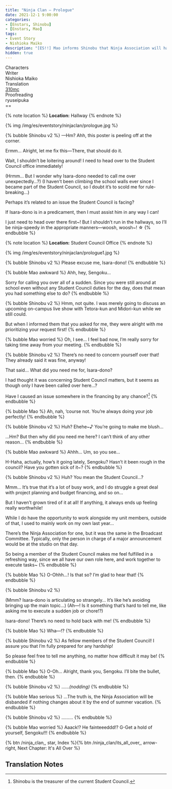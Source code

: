 ```yaml
---
title: "Ninja Clan – Prologue"
date: 2021-12-1 9:00:00
categories:
- [Enstars, Shinobu]
- [Enstars, Mao]
tags:
- Event Story
- Nishioka Maiko
description: "[ES!!] Mao informs Shinobu that Ninja Association will have its activities suspended. Shinobu consults with Tetora and Midori for help, but they can't come up with a foolproof solution…"
hidden: true
---
```

<div class="three-wrapper" style="--storyColor:#965e7d;--storyColor-rgb:150,94,125;--storyColor-h:326.8;--storyColor-s: 23%;--storyColor-l:47.8%;">
    <div class="info-area">
        <div class="info">
            <div class="info-item characters">
                <div class="label">
                    Characters
                </div>
                <div class="value">
								<a href="/categories/Enstars/Shinobu" character="Shinobu"></a>
								<a href="/categories/Enstars/Mao" character="Mao"></a>
                </div>
            </div>
            <div class="info-item one">
                <div class="label">
                    Writer
                </div>
                <div class="value">
                    Nishioka Maiko
                </div>
            </div>
            <div class="info-item two">
                <div class="label">
                    Translation
                </div>
                <div class="value">
                    <a href="/about">310mc</a>
                </div>
            </div>
            <div class="info-item three">
                <div class="label">
                   Proofreading
                </div>
                <div class="value">
                    ryuseipuka
                </div>
            </div>
        </div>
    </div>
</div>

<!-- more -->
<link rel="stylesheet" href="">
==

{% note location %}
**Location:** Hallway
{% endnote %}

{% img /img/es/eventstory/ninjaclan/prologue.jpg %}

{% bubble Shinobu v2 %}
—Hm? Ahh, this poster is peeling off at the corner.

Ermm… Alright, let me fix this—There, that should do it.

Wait, I shouldn’t be loitering around! I need to head over to the Student Council office immediately!

<th>(Hrmm… But I wonder why Isara-dono needed to call me over unexpectedly…?)</th>

<th>(I haven’t been climbing the school walls ever since I became part of the Student Council, so I doubt it’s to scold me for rule-breaking…)</th>

Perhaps it’s related to an issue the Student Council is facing?

If Isara-dono is in a predicament, then I must assist him in any way I can!

I just need to head over there first\~! But I shouldn’t run in the hallways, so I’ll be ninja-speedy in the appropriate manners—woosh, woosh\~! ☆
{% endbubble %}

{% note location %}
**Location:** Student Council Office
{% endnote %}

{% img /img/es/eventstory/ninjaclan/prologue1.jpg %}

{% bubble Shinobu v2 %}
Please excuse me, Isara-dono!
{% endbubble %}

{% bubble Mao awkward %}
Ahh, hey, Sengoku…

Sorry for calling you over all of a sudden. Since you were still around at school even without any Student Council duties for the day, does that mean you had something else to do?
{% endbubble %}

{% bubble Shinobu v2 %}
Hmm, not quite. I was merely going to discuss an upcoming on-campus live show with Tetora-kun and Midori-kun while we still could.

But when I informed them that you asked for me, they were alright with me prioritizing your request first!
{% endbubble %}

{% bubble Mao worried %}
Oh, I see… I feel bad now, I’m really sorry for taking time away from your meeting.
{% endbubble %}

{% bubble Shinobu v2 %}
There’s no need to concern yourself over that! They already said it was fine, anyway!

That said… What did you need me for, Isara-dono?

I had thought it was concerning Student Council matters, but it seems as though only I have been called over here…?

Have I caused an issue somewhere in the financing by any chance?[^1]
{% endbubble %}

{% bubble Mao %}
Ah, nah, ‘course not. You’re always doing your job perfectly!
{% endbubble %}

{% bubble Shinobu v2 %}
Huh? Ehehe~♪ You’re going to make me blush…

…Hm? But then why did you need me here? I can’t think of any other reason…
{% endbubble %}

{% bubble Mao awkward %}
Ahhh… Um, so you see…

H-Haha, actually, how’s it going lately, Sengoku? Hasn’t it been rough in the council? Have you gotten sick of it~?
{% endbubble %}

{% bubble Shinobu v2 %}
Huh? You mean the Student Council…?

Mmm… It’s true that it’s a lot of busy work, and I do struggle a great deal with project planning and budget financing, and so on…

But I haven’t grown tired of it at all! If anything, it always ends up feeling really worthwhile!

While I do have the opportunity to work alongside my unit members, outside of that, I used to mainly work on my own last year…

There’s the Ninja Association for one, but it was the same in the Broadcast Committee. Typically, only the person in charge of a major announcement would be at the studio on that day.

So being a member of the Student Council makes me feel fulfilled in a refreshing way, since we all have our own role here, and work together to execute tasks~
{% endbubble %}

{% bubble Mao %}
O-Ohhh…! Is that so? I’m glad to hear that!
{% endbubble %}

{% bubble Shinobu v2 %}
<th>(Mmm? Isara-dono is articulating so strangely… It’s like he’s avoiding bringing up the main topic…)</th>

<th>(Ah—! Is it something that’s hard to tell me, like asking me to execute a sudden job or chore!?)</th>

Isara-dono! There’s no need to hold back with me!
{% endbubble %}

{% bubble Mao %}
Wha—!?
{% endbubble %}

{% bubble Shinobu v2 %}
As fellow members of the Student Council! I assure you that I’m fully prepared for any hardship!

So please feel free to tell me anything, no matter how difficult it may be!
{% endbubble %}

{% bubble Mao %}
O-Oh… Alright, thank you, Sengoku. I’ll bite the bullet, then.
{% endbubble %}

{% bubble Shinobu v2 %}
……<em><th>(nodding)</th></em>
{% endbubble %}

{% bubble Mao serious %}
…The truth is, the Ninja Association will be disbanded if nothing changes about it by the end of summer vacation.
{% endbubble %}

{% bubble Shinobu v2 %}
………
{% endbubble %}

{% bubble Mao worried %}
Aaack!? He fainteeeddd!? G-Get a hold of yourself, Sengoku!!!
{% endbubble %}

<div toc>{% btn /ninja_clan,, star, Index %}{% btn /ninja_clan/its_all_over,, arrow-right, Next Chapter: It's All Over %}</div>

## Translation Notes
[^1]: Shinobu is the treasurer of the current Student Council.
